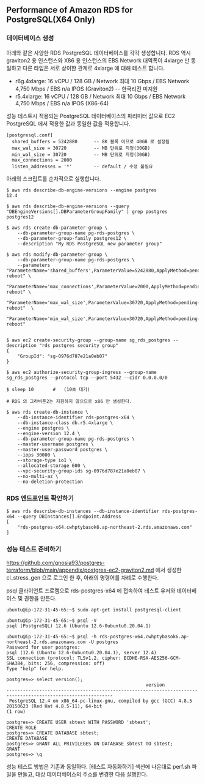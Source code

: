 ## Performance of Amazon RDS for PostgreSQL(X64 Only) ##

### 데이터베이스 생성 ###

아래와 같은 사양한 RDS PostgreSQL 데이터베이스를 각각 생성합니다. RDS 역시 graviton2 용 인스턴스와 X86 용 인스턴스의 EBS Network 대역폭이 4xlarge 만 동일하고 다른 타입은 서로 상이한 관계로 4xlarge 에 대해 테스트 합니다.  

- r6g.4xlarge: 16 vCPU / 128 GB / Network 최대 10 Gbps / EBS Network 4,750 Mbps / EBS n/a IPOS (Graviton2)   -- 한국리전 미지원
- r5.4xlarge: 16 vCPU / 128 GB / Network 최대 10 Gbps / EBS Network 4,750 Mbps / EBS n/a IPOS (X86-64)

성능 테스트시 적용되는 PostgreSQL 데이터베이스의 파리미터 값으로 EC2 PostgreSQL 에서 적용한 값과 동일한 값을 적용합니다. 
```
[postgresql.conf]
  shared_buffers = 5242880      -- 8K 블록 이므로 40GB 로 설정됨
  max_wal_size = 30720          -- MB 단위로 지정(30GB)
  min_wal_size = 30720          -- MB 단위로 지정(30GB)
  max_connections = 2000
  listen_addresses = '*'        -- default / 수정 불필요
```

아래의 스크립트를 순차적으로 실행합니다. 

```
$ aws rds describe-db-engine-versions --engine postgres
12.4

$ aws rds describe-db-engine-versions --query "DBEngineVersions[].DBParameterGroupFamily" | grep postgres
postgres12

$ aws rds create-db-parameter-group \
    --db-parameter-group-name pg-rds-postgres \
    --db-parameter-group-family postgres12 \
    --description "My RDS PostgreSQL new parameter group"

$ aws rds modify-db-parameter-group \
    --db-parameter-group-name pg-rds-postgres \
    --parameters "ParameterName='shared_buffers',ParameterValue=5242880,ApplyMethod=pending-reboot" \
                 "ParameterName='max_connections',ParameterValue=2000,ApplyMethod=pending-reboot" \
                 "ParameterName='max_wal_size',ParameterValue=30720,ApplyMethod=pending-reboot"  \
                 "ParameterName='min_wal_size',ParameterValue=30720,ApplyMethod=pending-reboot"  


$ aws ec2 create-security-group --group-name sg_rds_postgres --description "rds postgres security group"
{
    "GroupId": "sg-0976d787e21a0eb07"
}

$ aws ec2 authorize-security-group-ingress --group-name sg_rds_postgres --protocol tcp --port 5432 --cidr 0.0.0.0/0

$ sleep 10       #   (10초 대기)                    

# RDS 의 그라비톤2는 지원하지 않으므로 x86 만 생성한다. 

$ aws rds create-db-instance \
    --db-instance-identifier rds-postgres-x64 \
    --db-instance-class db.r5.4xlarge \
    --engine postgres \
    --engine-version 12.4 \
    --db-parameter-group-name pg-rds-postgres \
    --master-username postgres \
    --master-user-password postgres \
    --iops 30000 \
    --storage-type io1 \
    --allocated-storage 600 \
    --vpc-security-group-ids sg-0976d787e21a0eb07 \
    --no-multi-az \
    --no-deletion-protection        
```

### RDS 엔드포인트 확인하기 ###
```
$ aws rds describe-db-instances --db-instance-identifier rds-postgres-x64 --query DBInstances[].Endpoint.Address
[
    "rds-postgres-x64.cwhptybasok6.ap-northeast-2.rds.amazonaws.com"
]
```


### 성능 테스트 준비하기 ###
https://github.com/gnosia93/postgres-terraform/blob/main/appendix/postgres-ec2-graviton2.md 에서 생성한 cl_stress_gen 으로 로그인 한 후, 아래의 명령어를 차례로 수행한다.

psql 클라이언트 프로램으로 rds-postgres-x64 에 접속하여 테스트 유저와 데이터베이스 및 권한을 만든다.

```
ubuntu@ip-172-31-45-65:~$ sudo apt-get install postgresql-client

ubuntu@ip-172-31-45-65:~$ psql -V
psql (PostgreSQL) 12.6 (Ubuntu 12.6-0ubuntu0.20.04.1)

ubuntu@ip-172-31-45-65:~$ psql -h rds-postgres-x64.cwhptybasok6.ap-northeast-2.rds.amazonaws.com -U postgres
Password for user postgres: 
psql (12.6 (Ubuntu 12.6-0ubuntu0.20.04.1), server 12.4)
SSL connection (protocol: TLSv1.2, cipher: ECDHE-RSA-AES256-GCM-SHA384, bits: 256, compression: off)
Type "help" for help.

postgres=> select version();
                                                   version                                                   
-------------------------------------------------------------------------------------------------------------
 PostgreSQL 12.4 on x86_64-pc-linux-gnu, compiled by gcc (GCC) 4.8.5 20150623 (Red Hat 4.8.5-11), 64-bit
(1 row)

postgres=> CREATE USER sbtest WITH PASSWORD 'sbtest';
CREATE ROLE
postgres=> CREATE DATABASE sbtest;
CREATE DATABASE
postgres=> GRANT ALL PRIVILEGES ON DATABASE sbtest TO sbtest;
GRANT
postgres=> \q
```

성능 테스트 방법은 기존과 동일하다. [테스트 자동화하기] 섹션에 나온대로 perf.sh 파일을 만들고, 대상 데이터베이스의 주소를 변경한 다음 실행한다.


